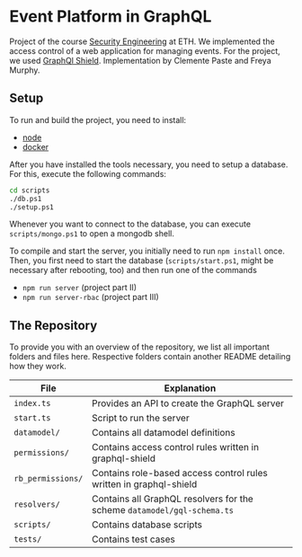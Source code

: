 # Event Platform in GraphQL

Project of the course [Security Engineering](https://www.vorlesungen.ethz.ch//Vorlesungsverzeichnis/lerneinheit.view?lerneinheitId=148048&semkez=2021W&lang=en) at ETH.
We implemented the access control of a web application for managing events. For the project, we used [GraphQl Shield](https://the-guild.dev/graphql/shield). 
Implementation by Clemente Paste and Freya Murphy.

## Setup

To run and build the project, you need to install:
* [node](https://nodejs.org/en/download/)
* [docker](https://www.docker.com/get-started)

After you have installed the tools necessary, you need to setup a database.
For this, execute the following commands:
```sh
cd scripts
./db.ps1
./setup.ps1
```

Whenever you want to connect to the database, you can execute `scripts/mongo.ps1` to open a mongodb shell.

To compile and start the server, you initially need to run `npm install` once.
Then, you first need to start the database (`scripts/start.ps1`, might be necessary after rebooting, too) and then run one of the commands
* `npm run server` (project part II)
* `npm run server-rbac` (project part III)


## The Repository

To provide you with an overview of the repository, we list all important folders and files here.
Respective folders contain another README detailing how they work.

File | Explanation
-----|------------
`index.ts` | Provides an API to create the GraphQL server
`start.ts` | Script to run the server
`datamodel/` | Contains all datamodel definitions
`permissions/` | Contains access control rules written in graphql-shield 
`rb_permissions/` | Contains role-based access control rules written in  graphql-shield 
`resolvers/` | Contains all GraphQL resolvers for the scheme `datamodel/gql-schema.ts`
`scripts/` | Contains database scripts
`tests/` | Contains test cases

